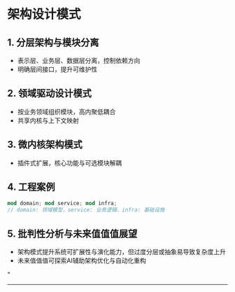 ﻿# 架构设计模式

## 1. 分层架构与模块分离

- 表示层、业务层、数据层分离，控制依赖方向
- 明确层间接口，提升可维护性

## 2. 领域驱动设计模式

- 按业务领域组织模块，高内聚低耦合
- 共享内核与上下文映射

## 3. 微内核架构模式

- 插件式扩展，核心功能与可选模块解耦

## 4. 工程案例

```rust
mod domain; mod service; mod infra;
// domain: 领域模型，service: 业务逻辑，infra: 基础设施
```

## 5. 批判性分析与未来值值值展望

- 架构模式提升系统可扩展性与演化能力，但过度分层或抽象易导致复杂度上升
- 未来值值值可探索AI辅助架构优化与自动化重构

"

---
